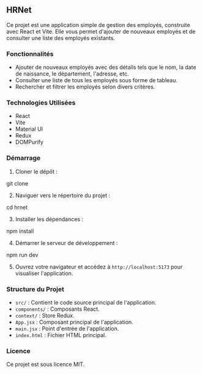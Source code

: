 ## HRNet

Ce projet est une application simple de gestion des employés, construite avec React et Vite. Elle vous permet d'ajouter de nouveaux employés et de consulter une liste des employés existants.

### Fonctionnalités

-   Ajouter de nouveaux employés avec des détails tels que le nom, la date de naissance, le département, l'adresse, etc.
-   Consulter une liste de tous les employés sous forme de tableau.
-   Rechercher et filtrer les employés selon divers critères.

### Technologies Utilisées

-   React
-   Vite
-   Material UI
-   Redux
-   DOMPurify

### Démarrage

1.  Cloner le dépôt :

git clone <repository-url>


2.  Naviguer vers le répertoire du projet :

cd hrnet

3.  Installer les dépendances :

npm install


4.  Démarrer le serveur de développement :

npm run dev


5.  Ouvrez votre navigateur et accédez à `http://localhost:5173` pour visualiser l'application.

### Structure du Projet

-   `src/` : Contient le code source principal de l'application.
-   `components/` : Composants React.
-   `context/` : Store Redux.
-   `App.jsx` : Composant principal de l'application.
-   `main.jsx` : Point d'entrée de l'application.
-   `index.html` : Fichier HTML principal.


### Licence

Ce projet est sous licence MIT.

